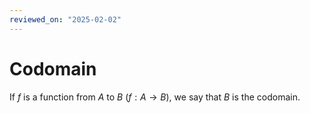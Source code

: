 ```yaml
---
reviewed_on: "2025-02-02"
---
```


# Codomain

If $f$ is a function from $A$ to $B$ ($f: A \rightarrow B$), we say that $B$ is the codomain.
